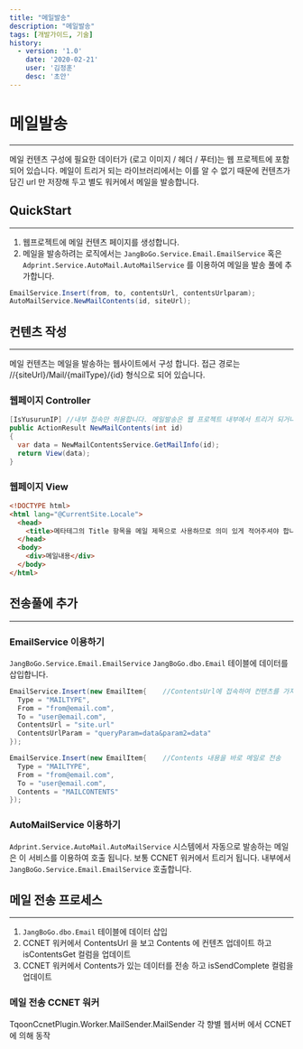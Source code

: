 ```yaml
---
title: "메일발송"
description: "메일발송"
tags: [개발가이드, 기술]
history:
  - version: '1.0'
    date: '2020-02-21'
    user: '김정훈'
    desc: '초안'
---
```


# 메일발송
---
메일 컨텐츠 구성에 필요한 데이터가 (로고 이미지 / 헤더 / 푸터)는 웹 프로젝트에 포함 되어 있습니다.
메일이 트리거 되는 라이브러리에서는 이를 알 수 없기 때문에 컨텐츠가 담긴 url 만 저장해 두고 별도 워커에서 메일을 발송합니다.

## QuickStart
---
1. 웹프로젝트에 메일 컨텐츠 페이지를 생성합니다.
2. 메일을 발송하려는 로직에서는 `JangBoGo.Service.Email.EmailService` 혹은 `Adprint.Service.AutoMail.AutoMailService` 를 이용하여 메일을 발송 풀에 추가합니다.

```cs
EmailService.Insert(from, to, contentsUrl, contentsUrlparam);
AutoMailService.NewMailContents(id, siteUrl);
```


## 컨텐츠 작성
---

메일 컨텐츠는 메일을 발송하는 웹사이트에서 구성 합니다. 
접근 경로는 //{siteUrl}/Mail/{mailType}/{id} 형식으로 되어 있습니다.

### 웹페이지 Controller
```cs
[IsYusurunIP] //내부 접속만 허용합니다. 메일발송은 웹 프로젝트 내부에서 트리거 되거나 웹서버와 같이 동작하는 CCNET 워커에서 트리거 됩니다.
public ActionResult NewMailContents(int id)
{
  var data = NewMailContentsService.GetMailInfo(id);
  return View(data);
}
```

### 웹페이지 View
```html
<!DOCTYPE html>
<html lang="@CurrentSite.Locale">
  <head>
    <title>메타테그의 Title 항목을 메일 제목으로 사용하므로 의미 있게 적어주셔야 합니다.</title>
  </head>
  <body>
    <div>메일내용</div>
  </body>
</html>
```


## 전송풀에 추가
---
### EmailService 이용하기
`JangBoGo.Service.Email.EmailService`
`JangBoGo.dbo.Email` 테이블에 데이터를 삽입합니다.
```csharp
EmailService.Insert(new EmailItem{    //ContentsUrl에 접속하여 컨텐츠를 가지고 온다
  Type = "MAILTYPE",
  From = "from@email.com",
  To = "user@email.com",
  ContentsUrl = "site.url"
  ContentsUrlParam = "queryParam=data&param2=data"
});

EmailService.Insert(new EmailItem{    //Contents 내용을 바로 메일로 전송
  Type = "MAILTYPE",
  From = "from@email.com",
  To = "user@email.com",
  Contents = "MAILCONTENTS"
});
```

### AutoMailService 이용하기
`Adprint.Service.AutoMail.AutoMailService`
시스템에서 자동으로 발송하는 메일은 이 서비스를 이용하여 호출 됩니다. 보통 CCNET 워커에서 트리거 됩니다. 내부에서 `JangBoGo.Service.Email.EmailService` 호출합니다.

## 메일 전송 프로세스
---
1. `JangBoGo.dbo.Email` 테이블에 데이터 삽입
2. CCNET 워커에서 ContentsUrl 을 보고 Contents 에 컨텐츠 업데이트 하고 isContentsGet 컬럼을 업데이트
3. CCNET 워커에서 Contents가 있는 데이터를 전송 하고 isSendComplete 컬럼을 업데이트

### 메일 전송 CCNET 워커

TqoonCcnetPlugin.Worker.MailSender.MailSender
각 향별 웹서버 에서 CCNET에 의해 동작
